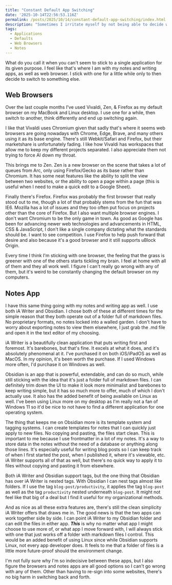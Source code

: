 ```yaml
---
title: "Constant Default App Switching"
date: '2025-10-14T22:56:53.116Z'
permalink: /posts/2025/10/14/constant-default-app-switching/index.html
description: "Sometimes I irritate myself by not being able to decide which default application I want to use."
tags:
  - Applications
  - Defaults
  - Web Browsers
  - Notes
---
```

What do you call it when you can't seem to stick to a single application for its given purpose. I feel like that's where I am with my notes and writing apps, as well as web browser. I stick with one for a little while only to then decide to switch to something else.
<!-- excerpt -->

## Web Browsers

Over the last couple months I've used Vivaldi, Zen, & Firefox as my default browser on my MacBook and Linux desktop. I use one for a while, then switch to another, think differently and end up switching again.

I like that Vivaldi uses Chromium given that sadly that's where it seems web browsers are going nowadays with Chrome, Edge, Brave, and many others using it as its base engine. There's still Webkit/Safari and Firefox, but their marketshare is unfortunately fading. I like how Vivaldi has workspaces that allow me to keep my different projects separated. I also appreciate them not trying to force AI down my throat.

This brings me to Zen. Zen is a new browser on the scene that takes a lot of queues from Arc, only using Firefox/Gecko as its base rather than Chromium. It has some neat features like the ability to split the view between two websites, or the ability to open a page within a page (this is useful when I need to make a quick edit to a Google Sheet).

Finally there's Firefox. Firefox was probably the first browser that really stood out to me, though a lot of that probably stems from the fun that was IE6. Mozilla has a lot of issues and they too often put focus on projects other than the core of Firefox. But I also want multiple browser engines. I don't want Chromium to be the only game in town. As good as Google has been for advancing newer web technologies and advancements in HTML, CSS & JavaScript, I don't like a single company dictating what the standards should be. I want to see competition. I use Firefox to help push forward that desire and also because it's a good browser and it still supports uBlock Origin.

Every time I think I'm sticking with one browser, the feeling that the grass is greener with one of the others starts tickling my brain. I feel at home with all of them and they all work well. I figure I can't really go wrong with any of them, but it's weird to be constantly changing the default browser on my computers.

## Notes App

I have this same thing going with my notes and writing app as well. I use both iA Writer and Obsidian. I chose both of these at different times for the simple reason that they both operate out of a folder full of markdown files. No proprietary formats, no notes locked into a walled garden. I don't have to worry about exporting notes to view them elsewhere, I just grab the .md file and open it in the text editor of my choosing.

iA Writer is a beautifully clean application that puts writing first and foremost. It's barebones, but that's fine. It excels at what it does, and it's absolutely phenomenal at it. I've purchased it on both iOS/iPadOS as well as MacOS. In my opinion, it's been worth the purchase. If I used Windows more often, I'd purchase it on Windows as well.

Obsidian is an app that is powerful, extendable, and can do so much, while still sticking with the idea that it's just a folder full of markdown files. I can definitely trim down the UI to make it look more minimalist and barebones to keep writing simple, but it has so much more to offer, much of which I don't actually use. It also has the added benefit of being available on Linux as well. I've been using Linux more on my desktop as I'm really not a fan of Windows 11 so it'd be nice to not have to find a different application for one operating system.

The thing that keeps me on Obsidian more is its template system and tagging systems. I can create templates for notes that I can quickly just apply to new files. No copying and pasting, the files start clean. This is important to me because I use frontmatter in a lot of my notes. It's a way to store data in the notes without the need of a database or anything along those lines. It's especially useful for writing blog posts so I can keep track of when I first started the post, when I published it, where it's viewable, etc. iA Writer supports all of that as well, but there's no quick way to apply it to files without copying and pasting it from elsewhere.

Both iA Writer and Obsidian support tags, but the one thing that Obsidian has over iA Writer is nested tags. With Obsidian I can nest tags almost like folders. If I use the tag `blog-post/productivity`, it applies the tag `blog-post` as well as the tag `productivity` nested underneath `blog-post`. It might not feel like that big of a deal but I find it useful for my organizational methods.

And as nice as all these extra features are, there's still the clean simplicity iA Writer offers that draws me in. The good news is that the two apps can work together side by side. I can point iA Writer to my Obsidian folder and can edit the files in either app. ***This*** is why no matter what app I might choose to use more of, or what app I move forward with, I will always stick with one that just works off a folder with markdown files I control. This would be an added benefit of using Linux since while Obsidian supports Linux, not every app developer does. It feels to me that a folder of files is a little more future-proof should the environment change.

I'm not fully sure why I'm so indecisive between these apps, but I also figure the browsers and notes apps are all good options so I can't go wrong with any of them. Other than having to re-sign into some websites, there's no big harm in switching back and forth.